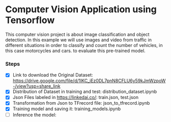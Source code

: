 # Computer Vision Application using Tensorflow

This computer vision project is about image classification and object detection. In this example we will use images and video from traffic in different situations in order to classify and count the number of vehicles, in this case motorcycles and cars. to evaluate this pre-trained model.

### Steps

- [x] Link to download the Original Dataset:
      https://drive.google.com/file/d/1lKC_iEz0DL7pnN8CFLU6y59kJmWzpoW-/view?usp=share_link
- [x] Distribution of Dataset in training and test:
      distribution_dataset.ipynb
- [x] Json Files labeled in https://linkedai.co/:
      train.json, test.json
- [x] Transformation from Json to TFrecord file:
      json_to_tfrecord.ipynb
- [x] Training model and saving it:
      training_models.ipynb
- [ ] Inference the model:
